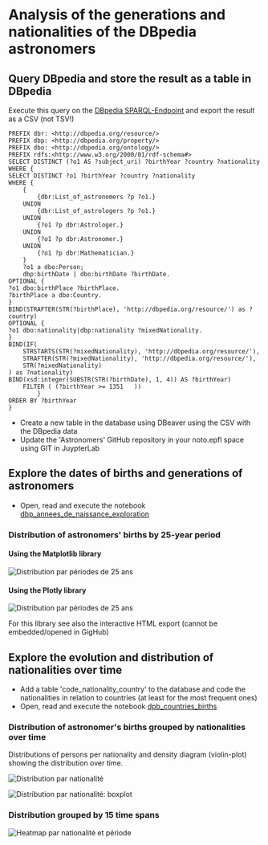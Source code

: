 # Analysis of the generations and nationalities of the DBpedia astronomers



## Query DBpedia and store the result as a table in DBpedia


Execute this query on the [DBpedia SPARQL-Endpoint](https://dbpedia.org/sparql) and export the result as a CSV (not TSV!)


    PREFIX dbr: <http://dbpedia.org/resource/>
    PREFIX dbp: <http://dbpedia.org/property/>
    PREFIX dbo: <http://dbpedia.org/ontology/>
    PREFIX rdfs:<http://www.w3.org/2000/01/rdf-schema#>
    SELECT DISTINCT (?o1 AS ?subject_uri) ?birthYear ?country ?nationality
    WHERE {
    SELECT DISTINCT ?o1 ?birthYear ?country ?nationality
    WHERE { 
        {
            {dbr:List_of_astronomers ?p ?o1.}
        UNION
            {dbr:List_of_astrologers ?p ?o1.}
        UNION
            {?o1 ?p dbr:Astrologer.}
        UNION
            {?o1 ?p dbr:Astronomer.}
        UNION
            {?o1 ?p dbr:Mathematician.}
        }
        ?o1 a dbo:Person;
        dbp:birthDate | dbo:birthDate ?birthDate.
    OPTIONAL {
    ?o1 dbo:birthPlace ?birthPlace.
    ?birthPlace a dbo:Country.
    }
    BIND(STRAFTER(STR(?birthPlace), 'http://dbpedia.org/resource/') as ?country)
    OPTIONAL {
    ?o1 dbo:nationality|dbp:nationality ?mixedNationality.
    }
    BIND(IF(
        STRSTARTS(STR(?mixedNationality), 'http://dbpedia.org/resource/'), 
        STRAFTER(STR(?mixedNationality), 'http://dbpedia.org/resource/'), 
        STR(?mixedNationality)
    ) as ?nationality)
    BIND(xsd:integer(SUBSTR(STR(?birthDate), 1, 4)) AS ?birthYear)
        FILTER ( (?birthYear >= 1351   )) 
            }
    ORDER BY ?birthYear
    }






* Create a new table in the database using DBeaver using the CSV with the DBpedia data
* Update the 'Astronomers' GitHub repository in your noto.epfl space using GIT in JuypterLab 



## Explore the dates of births and generations of astronomers

* Open, read and execute the notebook [dbp_annees_de_naissance_exploration](https://github.com/Sciences-historiques-numeriques/astronomers/blob/main/notebooks_jupyter/dbpedia_exploration/dbp_annees_de_naissance_exploration.ipynb)


### Distribution of astronomers' births by 25-year period

#### Using the Matplotlib library
![Distribution par périodes de 25 ans](https://raw.github.com/Sciences-historiques-numeriques/astronomers/master/notebooks_jupyter/dbpedia_exploration/pictures/birth_years_plt_20241208.png)

#### Using the Plotly library
![Distribution par périodes de 25 ans](https://raw.github.com/Sciences-historiques-numeriques/astronomers/master/notebooks_jupyter/dbpedia_exploration/pictures/birth_years_20241208.png)

For this library see also the interactive HTML export (cannot be embedded/opened in GigHub)


 ## Explore the evolution and distribution of nationalities over time

 * Add a table 'code_nationality_country' to the database and code the nationalities in relation to countries (at least for the most frequent ones)
 * Open, read and execute the notebook [dpb_countries_births](https://github.com/Sciences-historiques-numeriques/astronomers/blob/main/notebooks_jupyter/dbpedia_exploration/dpb_countries_births.ipynb)


### Distribution of astronomer's births grouped by nationalities over time

Distributions of persons per nationality and density diagram (violin-plot) showing the distribution over time.

![Distribution par nationalité](https://raw.github.com/Sciences-historiques-numeriques/astronomers/master/notebooks_jupyter/dbpedia_exploration/pictures/natio_code_birth_year_20241209.png)

![Distribution par nationalité: boxplot](https://raw.github.com/Sciences-historiques-numeriques/astronomers/master/notebooks_jupyter/dbpedia_exploration/pictures/natio_code_birth_boxplot_20241216.png)

### Distribution grouped by 15 time spans 

![Heatmap par nationalité et période](https://raw.github.com/Sciences-historiques-numeriques/astronomers/master/notebooks_jupyter/dbpedia_exploration/pictures/natio_code_birth_period_20241216.png)